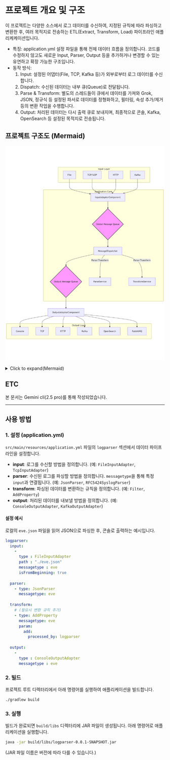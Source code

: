 # 프로젝트 개요 및 구조

  이 프로젝트는 다양한 소스에서 로그 데이터를 수신하여, 지정된 규칙에 따라 파싱하고 변환한 후, 여러 목적지로 전송하는 ETL(Extract,
  Transform, Load) 파이프라인 애플리케케이션입니다.

   - 특징: application.yml 설정 파일을 통해 전체 데이터 흐름을 정의합니다. 코드를 수정하지 않고도 새로운 Input, Parser, Output 등을
     추가하거나 변경할 수 있는 유연하고 확장 가능한 구조입니다.
   - 동작 방식:
       1. Input: 설정된 어댑터(File, TCP, Kafka 등)가 외부로부터 로그 데이터를 수신합니다.
       2. Dispatch: 수신된 데이터는 내부 큐(Queue)로 전달됩니다.
       3. Parse & Transform: 별도의 스레드들이 큐에서 데이터를 가져와 Grok, JSON, 정규식 등 설정된 파서로 데이터를 정형화하고, 필터링,
          속성 추가/제거 등의 변환 작업을 수행합니다.
       4. Output: 처리된 데이터는 다시 출력 큐로 보내지며, 최종적으로 콘솔, Kafka, OpenSearch 등 설정된 목적지로 전송됩니다.

## 프로젝트 구조도 (Mermaid)

![DIAGRAM](readme/mermaid-diagram-2025-07-30-141053.png)

<details>
  <summary>Click to expand(Mermaid)</summary>
```mermaid
graph TD
    subgraph Input Layer
        A[File]
        B[TCP/UDP]
        C[HTTP]
        D[Kafka]
    end
    subgraph Application Core
        E[InputAdaptorComponent] --> F{Global Message Queue};
        F --> G[MessageDispatcher];
        G --> H{Output Message Queue};
        I[ParseService]
        J[TransformService]
        G -- Parse/Transform --> I;
        G -- Parse/Transform --> J;
    end
    subgraph Output Layer
        K[Console]
        L[TCP]
        M[HTTP]
        N[Kafka]
        O[OpenSearch]
        P[RabbitMQ]
    end
    A & B & C & D --> E;
    H --> Q[OutputAdaptorComponent];
    Q --> K & L & M & N & O & P;
    style F fill:#f9f,stroke:#333,stroke-width:2px
    style H fill:#f9f,stroke:#333,stroke-width:2px
```
</details>


## ETC

본 문서는 Gemini cli(2.5 pro)를 통해 작성되었습니다.

---
## 사용 방법

### 1. 설정 (application.yml)

`src/main/resources/application.yml` 파일의 `logparser` 섹션에서 데이터 파이프라인을 설정합니다.

- **input**: 로그를 수신할 방법을 정의합니다. (예: `FileInputAdapter`, `TcpInputAdapter`)
- **parser**: 수신된 로그를 파싱할 방법을 정의합니다. `messagetype`을 통해 특정 `input`과 연결됩니다. (예: `JsonParser`, `RFC5424SyslogParser`)
- **transform**: 파싱된 데이터를 변환하는 규칙을 정의합니다. (예: `Filter`, `AddProperty`)
- **output**: 처리된 데이터를 내보낼 방법을 정의합니다. (예: `ConsoleOutputAdapter`, `KafkaOutputAdapter`)

#### 설정 예시
로컬의 `eve.json` 파일을 읽어 JSON으로 파싱한 후, 콘솔로 출력하는 예시입니다.

```yaml
logparser:
  input: 
    -
      type : FileInputAdapter
      path : "./eve.json"
      messagetype : eve
      isFromBeginning: true
    
  parser:
    - type: JsonParser
      messagetype: eve

  transform:
    # (필요시 변환 규칙 추가)
    - type: AddProperty
      messagetype: eve
      param:
        add:
          processed_by: logparser

  output: 
    -
      type : ConsoleOutputAdapter
      messagetype : eve
```

### 2. 빌드

프로젝트 루트 디렉터리에서 아래 명령어를 실행하여 애플리케이션을 빌드합니다.

```bash
./gradlew build
```

### 3. 실행

빌드가 완료되면 `build/libs` 디렉터리에 JAR 파일이 생성됩니다. 아래 명령어로 애플리케이션을 실행합니다.

```bash
java -jar build/libs/logparser-0.0.1-SNAPSHOT.jar
```

(JAR 파일 이름은 버전에 따라 다를 수 있습니다.)
